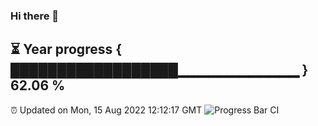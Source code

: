 ### Hi there 👋
⏳ Year progress { ██████████████████▁▁▁▁▁▁▁▁▁▁▁▁ } 62.06 %
---
⏰ Updated on Mon, 15 Aug 2022 12:12:17 GMT
![Progress Bar CI](https://github.com/Moyi321/Moyi321/workflows/Progress%20Bar%20CI/badge.svg)

